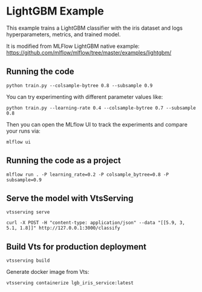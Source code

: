 # LightGBM Example

This example trains a LightGBM classifier with the iris dataset and logs hyperparameters, metrics, and trained model.

It is modified from MLFlow LightGBM native example: https://github.com/mlflow/mlflow/tree/master/examples/lightgbm/


## Running the code

```
python train.py --colsample-bytree 0.8 --subsample 0.9
```
You can try experimenting with different parameter values like:
```
python train.py --learning-rate 0.4 --colsample-bytree 0.7 --subsample 0.8
```

Then you can open the MLflow UI to track the experiments and compare your runs via:
```
mlflow ui
```

## Running the code as a project

```
mlflow run . -P learning_rate=0.2 -P colsample_bytree=0.8 -P subsample=0.9
```

## Serve the model with VtsServing

```
vtsserving serve
```

```
curl -X POST -H "content-type: application/json" --data "[[5.9, 3, 5.1, 1.8]]" http://127.0.0.1:3000/classify
```

## Build Vts for production deployment

```
vtsserving build
```

Generate docker image from Vts:
```
vtsserving containerize lgb_iris_service:latest
```
